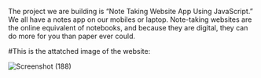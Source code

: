 The project we are building is “Note Taking Website App Using JavaScript.” We all have a notes app on our mobiles or laptop. Note-taking websites are the online equivalent of notebooks, and because they are digital, they can do more for you than paper ever could. 

#This is the attatched image of the website:

![Screenshot (188)](https://user-images.githubusercontent.com/93762844/143685539-9a9790b4-51b9-44a8-b1e2-8e7dacf35362.png)
